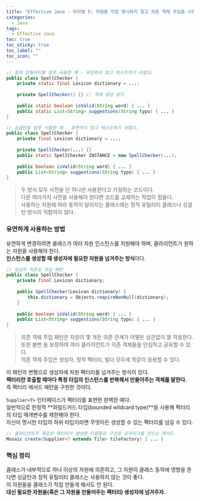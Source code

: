```yaml
---
title: "Effective Java - 아이템 5: 자원을 직접 명시하지 말고 의존 객체 주입을 사용하라"
categories:
  - Java
tags:
  - Effective Java
toc: true
toc_sticky: true
toc_label: ""
toc_icon: ""
---
```


```java
// 정적 유틸리티를 잘못 사용한 예 - 유연하지 않고 테스트하기 어렵다.
public class SpellChecker {
    private static final Lexicon dictionary = ...;
    
    private SpellChecker() {} // 객체 생성 방지
    
    public static boolean isValid(String word) { ... }
    public static List<String> suggestions(String typo) { ... }
}
```

```java
// 싱글턴을 잘못 사용한 예 - 유연하지 않고 테스트하기 어렵다.
public class SpellChecker {
    private final Lexicon dictionary = ...;
    
    private SpellChecker(...) {}
    public static SpellChecker INSTANCE = new SpellChecker(...);
    
    public boolean isValid(String word) { ... }
    public List<String> suggestions(String typo) { ... }
}
```

> 두 방식 모두 사전을 단 하나만 사용한다고 가정하는 코드이다.<br>
> 다른 여러가지 사전을 사용해야 한다면 코드를 교체하는 작업이 힘들다.<br>
> 사용하는 자원에 따라 동작이 달라지는 클래스에는 정적 유틸리티 클래스나 싱글턴 방식이 적합하지 않다.<br>

### 유연하게 사용하는 방법
유연하게 변경하려면 클래스가 여러 자원 인스턴스를 지원해야 하며, 클라이언트가 원하는 자원을 사용해야 한다.<br>
**인스턴스를 생성할 때 생성자에 필요한 자원을 넘겨주는 방식**이다.

```java
// 생성자 의존성 주입 패턴
public class SpellChecker {
    private final Lexicon dictionary;
    
    public SpellChecker(Lexicon dictionary) {
        this.dictionary = Objects.requireNonNull(dictionary);
    }
    
    public boolean isValid(String word) { ... }
    public List<String> suggestions(String typo) { ... }
}
```

> 의존 객체 주입 패턴은 자원이 몇 개든 의존 관계가 어떻든 상관없이 잘 작동한다.<br>
또한 불변 을 보장하여 여러 클라이언트가 의존 객체들을 안심하고 공유할 수 있다.<br>
의존 객체 주입은 생성자, 정적 팩터리, 빌더 모두에 똑같이 응용할 수 있다.

이 패턴의 변형으로 생성자에 자원 팩터리를 넘겨주는 방식이 있다.<br>
**팩터리란 호출할 때마다 특정 타입의 인스턴스를 반복해서 만들어주는 객체를 말한다.**<br>
즉 팩터리 메서드 패턴을 구현한 것이다.

`Supplier<T>` 인터페이스가 팩터리를 표현한 완벽한 예다. <br>
일반적으로 한정적 **와일드카드 타입(bounded wildcard type)**을 사용해 팩터리의 타입 매개변수를 제한해야 한다.<br>
자신이 명시한 타입의 하위 타입이라면 무엇이든 생성할 수 있는 팩터리를 넘길 수 있다.<br>

```java
// 클라이언트가 제공한 팩터리가 생성한 타일들로 구성된 모자이크를 만드는 메서드
Mosaic create(Supplier<? extends Tile> tileFactory) { ... }
```

### 핵심 정리
클래스가 내부적으로 하나 이상의 자원에 의존하고, 그 자원이 클래스 동작에 영향을 준다면 싱글턴과 정적 유틸리티 클래스는 사용하지 않는 것이 좋다.<br>
이 자원들을 클래스가 직접 만들게 해서도 안 된다.<br> 
**대신 필요한 자원을(혹은 그 자원을 만들어주는 팩터리) 생성자에 넘겨주자.**
